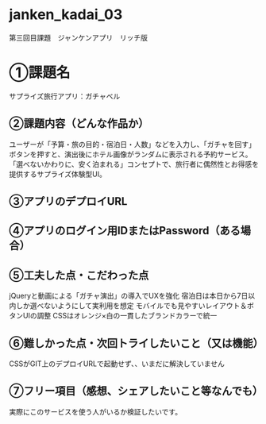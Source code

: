 # janken_kadai_03
第三回目課題　ジャンケンアプリ　リッチ版
# ①課題名
サプライズ旅行アプリ：ガチャベル

## ②課題内容（どんな作品か）
ユーザーが「予算・旅の目的・宿泊日・人数」などを入力し、「ガチャを回す」ボタンを押すと、演出後にホテル画像がランダムに表示される予約サービス。「選べないかわりに、安く泊まれる」コンセプトで、旅行者に偶然性とお得感を提供するサプライズ体験型UI。

## ③アプリのデプロイURL

## ④アプリのログイン用IDまたはPassword（ある場合）


## ⑤工夫した点・こだわった点
jQueryと動画による「ガチャ演出」の導入でUXを強化
宿泊日は本日から7日以内しか選べないようにして実利用を想定
モバイルでも見やすいレイアウト＆ボタンUIの調整
CSSはオレンジ×白の一貫したブランドカラーで統一

## ⑥難しかった点・次回トライしたいこと（又は機能）
CSSがGIT上のデプロイURLで起動せず、、いまだに解決していません

## ⑦フリー項目（感想、シェアしたいこと等なんでも）
実際にこのサービスを使う人がいるか検証したいです。

